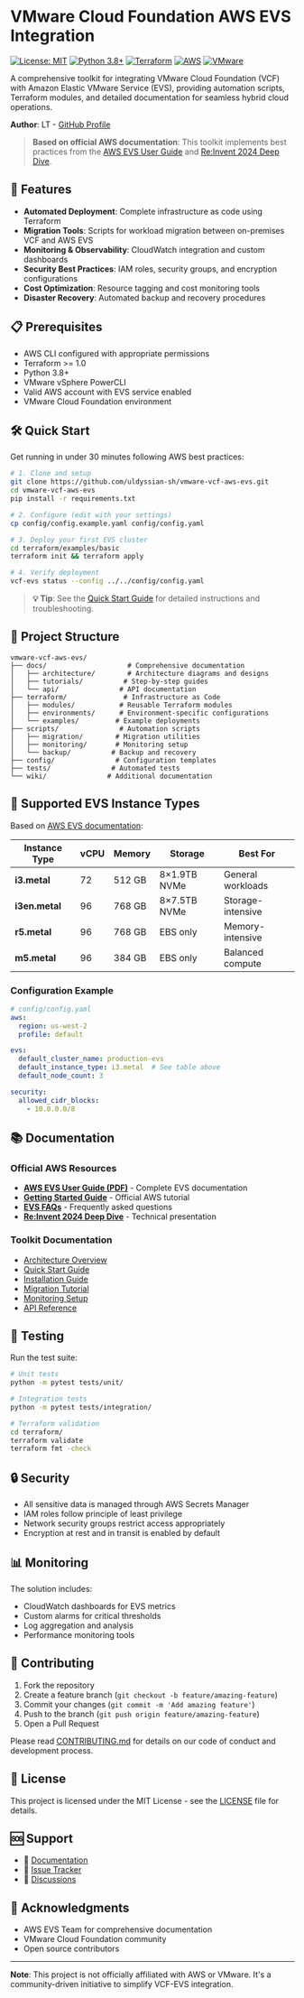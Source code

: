 # VMware Cloud Foundation AWS EVS Integration

[![License: MIT](https://img.shields.io/badge/License-MIT-yellow.svg)](https://opensource.org/licenses/MIT)
[![Python 3.8+](https://img.shields.io/badge/python-3.8+-blue.svg)](https://www.python.org/downloads/)
[![Terraform](https://img.shields.io/badge/terraform-%235835CC.svg?style=flat&logo=terraform&logoColor=white)](https://www.terraform.io/)
[![AWS](https://img.shields.io/badge/AWS-%23FF9900.svg?style=flat&logo=amazon-aws&logoColor=white)](https://aws.amazon.com/)
[![VMware](https://img.shields.io/badge/VMware-607078?style=flat&logo=vmware&logoColor=white)](https://www.vmware.com/)

A comprehensive toolkit for integrating VMware Cloud Foundation (VCF) with Amazon Elastic VMware Service (EVS), providing automation scripts, Terraform modules, and detailed documentation for seamless hybrid cloud operations.

**Author**: LT - [GitHub Profile](https://github.com/uldyssian-sh)

> **Based on official AWS documentation**: This toolkit implements best practices from the [AWS EVS User Guide](https://docs.aws.amazon.com/pdfs/evs/latest/userguide/evs-ug.pdf) and [Re:Invent 2024 Deep Dive](https://reinvent.awsevents.com/content/dam/reinvent/2024/slides/mam/MAM237-NEW_Deep-dive-into-Amazon-Elastic-VMware-Service.pdf).

## 🚀 Features

- **Automated Deployment**: Complete infrastructure as code using Terraform
- **Migration Tools**: Scripts for workload migration between on-premises VCF and AWS EVS
- **Monitoring & Observability**: CloudWatch integration and custom dashboards
- **Security Best Practices**: IAM roles, security groups, and encryption configurations
- **Cost Optimization**: Resource tagging and cost monitoring tools
- **Disaster Recovery**: Automated backup and recovery procedures

## 📋 Prerequisites

- AWS CLI configured with appropriate permissions
- Terraform >= 1.0
- Python 3.8+
- VMware vSphere PowerCLI
- Valid AWS account with EVS service enabled
- VMware Cloud Foundation environment

## 🛠️ Quick Start

Get running in under 30 minutes following AWS best practices:

```bash
# 1. Clone and setup
git clone https://github.com/uldyssian-sh/vmware-vcf-aws-evs.git
cd vmware-vcf-aws-evs
pip install -r requirements.txt

# 2. Configure (edit with your settings)
cp config/config.example.yaml config/config.yaml

# 3. Deploy your first EVS cluster
cd terraform/examples/basic
terraform init && terraform apply

# 4. Verify deployment
vcf-evs status --config ../../config/config.yaml
```

> **💡 Tip**: See the [Quick Start Guide](docs/tutorials/quickstart.md) for detailed instructions and troubleshooting.

## 📁 Project Structure

```
vmware-vcf-aws-evs/
├── docs/                    # Comprehensive documentation
│   ├── architecture/        # Architecture diagrams and designs
│   ├── tutorials/          # Step-by-step guides
│   └── api/               # API documentation
├── terraform/              # Infrastructure as Code
│   ├── modules/           # Reusable Terraform modules
│   ├── environments/      # Environment-specific configurations
│   └── examples/         # Example deployments
├── scripts/               # Automation scripts
│   ├── migration/        # Migration utilities
│   ├── monitoring/       # Monitoring setup
│   └── backup/          # Backup and recovery
├── config/               # Configuration templates
├── tests/               # Automated tests
└── wiki/               # Additional documentation
```

## 🔧 Supported EVS Instance Types

Based on [AWS EVS documentation](https://docs.aws.amazon.com/pdfs/evs/latest/userguide/evs-ug.pdf):

| Instance Type | vCPU | Memory | Storage | Best For |
|---------------|------|--------|---------|----------|
| **i3.metal** | 72 | 512 GB | 8×1.9TB NVMe | General workloads |
| **i3en.metal** | 96 | 768 GB | 8×7.5TB NVMe | Storage-intensive |
| **r5.metal** | 96 | 768 GB | EBS only | Memory-intensive |
| **m5.metal** | 96 | 384 GB | EBS only | Balanced compute |

### Configuration Example

```yaml
# config/config.yaml
aws:
  region: us-west-2
  profile: default

evs:
  default_cluster_name: production-evs
  default_instance_type: i3.metal  # See table above
  default_node_count: 3

security:
  allowed_cidr_blocks:
    - 10.0.0.0/8
```

## 📚 Documentation

### Official AWS Resources
- **[AWS EVS User Guide (PDF)](https://docs.aws.amazon.com/pdfs/evs/latest/userguide/evs-ug.pdf)** - Complete EVS documentation
- **[Getting Started Guide](https://docs.aws.amazon.com/evs/latest/userguide/getting-started.html)** - Official AWS tutorial
- **[EVS FAQs](https://aws.amazon.com/evs/faqs/)** - Frequently asked questions
- **[Re:Invent 2024 Deep Dive](https://reinvent.awsevents.com/content/dam/reinvent/2024/slides/mam/MAM237-NEW_Deep-dive-into-Amazon-Elastic-VMware-Service.pdf)** - Technical presentation

### Toolkit Documentation
- [Architecture Overview](docs/architecture/overview.md)
- [Quick Start Guide](docs/tutorials/quickstart.md)
- [Installation Guide](docs/tutorials/installation.md)
- [Migration Tutorial](docs/tutorials/migration.md)
- [Monitoring Setup](docs/tutorials/monitoring.md)
- [API Reference](docs/api/README.md)

## 🧪 Testing

Run the test suite:

```bash
# Unit tests
python -m pytest tests/unit/

# Integration tests
python -m pytest tests/integration/

# Terraform validation
cd terraform/
terraform validate
terraform fmt -check
```

## 🔒 Security

- All sensitive data is managed through AWS Secrets Manager
- IAM roles follow principle of least privilege
- Network security groups restrict access appropriately
- Encryption at rest and in transit is enabled by default

## 📊 Monitoring

The solution includes:

- CloudWatch dashboards for EVS metrics
- Custom alarms for critical thresholds
- Log aggregation and analysis
- Performance monitoring tools

## 🤝 Contributing

1. Fork the repository
2. Create a feature branch (`git checkout -b feature/amazing-feature`)
3. Commit your changes (`git commit -m 'Add amazing feature'`)
4. Push to the branch (`git push origin feature/amazing-feature`)
5. Open a Pull Request

Please read [CONTRIBUTING.md](CONTRIBUTING.md) for details on our code of conduct and development process.

## 📄 License

This project is licensed under the MIT License - see the [LICENSE](LICENSE) file for details.

## 🆘 Support

- 📖 [Documentation](https://github.com/uldyssian-sh/vmware-vcf-aws-evs/wiki)
- 🐛 [Issue Tracker](https://github.com/uldyssian-sh/vmware-vcf-aws-evs/issues)
- 💬 [Discussions](https://github.com/uldyssian-sh/vmware-vcf-aws-evs/discussions)

## 🙏 Acknowledgments

- AWS EVS Team for comprehensive documentation
- VMware Cloud Foundation community
- Open source contributors

---

**Note**: This project is not officially affiliated with AWS or VMware. It's a community-driven initiative to simplify VCF-EVS integration.